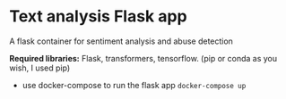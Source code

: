 # Text analysis Flask app
A flask container for sentiment analysis and abuse detection


**Required libraries:** Flask, transformers, tensorflow. (pip or conda as you wish, I used pip) 

- use docker-compose to run the flask app `docker-compose up`